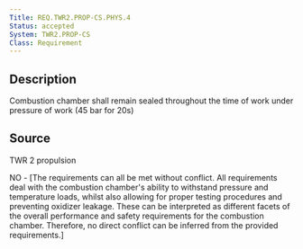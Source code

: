 ```yaml
---
Title: REQ.TWR2.PROP-CS.PHYS.4
Status: accepted
System: TWR2.PROP-CS
Class: Requirement
---
```


## Description

Combustion chamber shall remain sealed throughout the time of work under pressure of work (45 bar for 20s)

## Source

TWR 2 propulsion


NO - [The requirements can all be met without conflict. All requirements deal with the combustion chamber's ability to withstand pressure and temperature loads, whilst also allowing for proper testing procedures and preventing oxidizer leakage. These can be interpreted as different facets of the overall performance and safety requirements for the combustion chamber. Therefore, no direct conflict can be inferred from the provided requirements.]